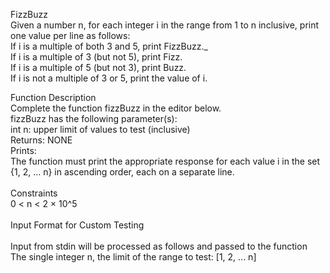 FizzBuzz<br />
Given a number n, for each integer i in the range from 1 to n inclusive, print one value per line as follows:<br />
If i is a multiple of both 3 and 5, print FizzBuzz._<br />
If i is a multiple of 3 (but not 5), print Fizz.<br />
If i is a multiple of 5 (but not 3), print Buzz.<br />
If i is not a multiple of 3 or 5, print the value of i.<br />

Function Description<br />
Complete the function fizzBuzz in the editor below.<br />
fizzBuzz has the following parameter(s):<br />
    int n:  upper limit of values to test (inclusive)<br />
Returns:    NONE<br />
Prints:<br />
    The function must print the appropriate response for each value i in the set {1, 2, ... n} in ascending order, each on a separate line.<br />  
Constraints<br />
0 < n < 2 × 10^5<br />
<br />
Input Format for Custom Testing<br />
<br />
Input from stdin will be processed as follows and passed to the function<br />
The single integer n, the limit of the range to test: [1, 2, ... n]
